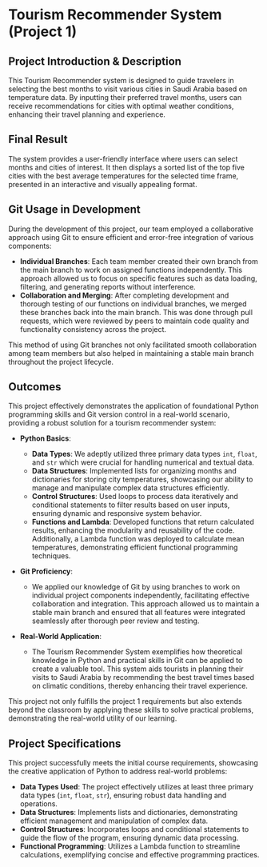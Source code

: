 # Tourism Recommender System (Project 1)

## Project Introduction & Description

This Tourism Recommender system is designed to guide travelers in selecting the best months to visit various cities in Saudi Arabia based on temperature data. By inputting their preferred travel months, users can receive recommendations for cities with optimal weather conditions, enhancing their travel planning and experience.

## Final Result

The system provides a user-friendly interface where users can select months and cities of interest. It then displays a sorted list of the top five cities with the best average temperatures for the selected time frame, presented in an interactive and visually appealing format.

## Git Usage in Development

During the development of this project, our team employed a collaborative approach using Git to ensure efficient and error-free integration of various components:

- **Individual Branches**: Each team member created their own branch from the main branch to work on assigned functions independently. This approach allowed us to focus on specific features such as data loading, filtering, and generating reports without interference.
- **Collaboration and Merging**: After completing development and thorough testing of our functions on individual branches, we merged these branches back into the main branch. This was done through pull requests, which were reviewed by peers to maintain code quality and functionality consistency across the project.

This method of using Git branches not only facilitated smooth collaboration among team members but also helped in maintaining a stable main branch throughout the project lifecycle.

## Outcomes

This project effectively demonstrates the application of foundational Python programming skills and Git version control in a real-world scenario, providing a robust solution for a tourism recommender system:

- **Python Basics**:

  - **Data Types**: We adeptly utilized three primary data types `int`, `float`, and `str` which were crucial for handling numerical and textual data.
  - **Data Structures**: Implemented lists for organizing months and dictionaries for storing city temperatures, showcasing our ability to manage and manipulate complex data structures efficiently.
  - **Control Structures**: Used loops to process data iteratively and conditional statements to filter results based on user inputs, ensuring dynamic and responsive system behavior.
  - **Functions and Lambda**: Developed functions that return calculated results, enhancing the modularity and reusability of the code. Additionally, a Lambda function was deployed to calculate mean temperatures, demonstrating efficient functional programming techniques.

- **Git Proficiency**:

  - We applied our knowledge of Git by using branches to work on individual project components independently, facilitating effective collaboration and integration. This approach allowed us to maintain a stable main branch and ensured that all features were integrated seamlessly after thorough peer review and testing.

- **Real-World Application**:
  - The Tourism Recommender System exemplifies how theoretical knowledge in Python and practical skills in Git can be applied to create a valuable tool. This system aids tourists in planning their visits to Saudi Arabia by recommending the best travel times based on climatic conditions, thereby enhancing their travel experience.

This project not only fulfills the project 1 requirements but also extends beyond the classroom by applying these skills to solve practical problems, demonstrating the real-world utility of our learning.

## Project Specifications

This project successfully meets the initial course requirements, showcasing the creative application of Python to address real-world problems:

- **Data Types Used**: The project effectively utilizes at least three primary data types (`int`, `float`, `str`), ensuring robust data handling and operations.
- **Data Structures**: Implements lists and dictionaries, demonstrating efficient management and manipulation of complex data.
- **Control Structures**: Incorporates loops and conditional statements to guide the flow of the program, ensuring dynamic data processing.
- **Functional Programming**: Utilizes a Lambda function to streamline calculations, exemplifying concise and effective programming practices.
